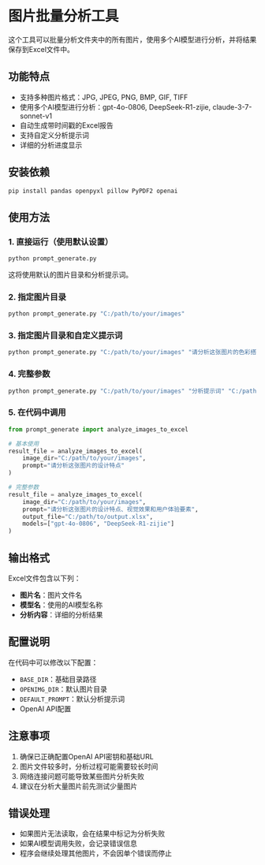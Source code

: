 # 图片批量分析工具

这个工具可以批量分析文件夹中的所有图片，使用多个AI模型进行分析，并将结果保存到Excel文件中。

## 功能特点

- 支持多种图片格式：JPG, JPEG, PNG, BMP, GIF, TIFF
- 使用多个AI模型进行分析：gpt-4o-0806, DeepSeek-R1-zijie, claude-3-7-sonnet-v1
- 自动生成带时间戳的Excel报告
- 支持自定义分析提示词
- 详细的分析进度显示

## 安装依赖

```bash
pip install pandas openpyxl pillow PyPDF2 openai
```

## 使用方法

### 1. 直接运行（使用默认设置）

```bash
python prompt_generate.py
```

这将使用默认的图片目录和分析提示词。

### 2. 指定图片目录

```bash
python prompt_generate.py "C:/path/to/your/images"
```

### 3. 指定图片目录和自定义提示词

```bash
python prompt_generate.py "C:/path/to/your/images" "请分析这张图片的色彩搭配和构图特点"
```

### 4. 完整参数

```bash
python prompt_generate.py "C:/path/to/your/images" "分析提示词" "C:/path/to/output.xlsx"
```

### 5. 在代码中调用

```python
from prompt_generate import analyze_images_to_excel

# 基本使用
result_file = analyze_images_to_excel(
    image_dir="C:/path/to/your/images",
    prompt="请分析这张图片的设计特点"
)

# 完整参数
result_file = analyze_images_to_excel(
    image_dir="C:/path/to/your/images",
    prompt="请分析这张图片的设计特点、视觉效果和用户体验要素",
    output_file="C:/path/to/output.xlsx",
    models=["gpt-4o-0806", "DeepSeek-R1-zijie"]
)
```

## 输出格式

Excel文件包含以下列：
- **图片名**：图片文件名
- **模型名**：使用的AI模型名称
- **分析内容**：详细的分析结果

## 配置说明

在代码中可以修改以下配置：

- `BASE_DIR`：基础目录路径
- `OPENIMG_DIR`：默认图片目录
- `DEFAULT_PROMPT`：默认分析提示词
- OpenAI API配置

## 注意事项

1. 确保已正确配置OpenAI API密钥和基础URL
2. 图片文件较多时，分析过程可能需要较长时间
3. 网络连接问题可能导致某些图片分析失败
4. 建议在分析大量图片前先测试少量图片

## 错误处理

- 如果图片无法读取，会在结果中标记为分析失败
- 如果AI模型调用失败，会记录错误信息
- 程序会继续处理其他图片，不会因单个错误而停止